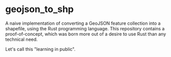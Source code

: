 # geojson_to_shp

A naive implementation of converting a GeoJSON feature collection into a shapefile, using the Rust programming language.
This repository contains a proof-of-concept, which was born more out of a desire to use Rust than any technical need.

Let's call this "learning in public".

